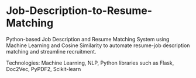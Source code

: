 # Job-Description-to-Resume-Matching
Python-based Job Description and Resume Matching System using Machine Learning and Cosine Similarity to automate resume-job description matching and streamline recruitment.

Technologies: Machine Learning, NLP, Python libraries such as Flask, Doc2Vec, PyPDF2, Scikit-learn
